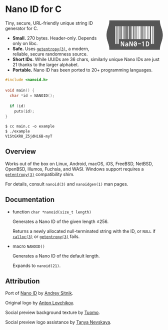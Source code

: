 # Nano ID for C

<img src="logo.svg" align="right" alt="Logo" width="180" height="94">

Tiny, secure, URL-friendly unique string ID generator for C.

- **Small.** 270 bytes. Header-only. Depends only on libc.
- **Safe.** Uses [`getentropy(3)`][], a modern, reliable, secure randomness source.
- **Short IDs.** While UUIDs are 36 chars, similarly unique Nano IDs are just 21 thanks to the larger alphabet.
- **Portable.** Nano ID has been ported to 20+ programming languages.

```c
#include <nanoid.h>

void main() {
  char *id = NANOID();

  if (id)
    puts(id);
}
```

```
$ cc main.c -o example
$ ./example
V1StGXR8_Z5jdHi6B-myT
```

## Overview

Works out of the box on Linux, Android, macOS, iOS, FreeBSD, NetBSD, OpenBSD,
Illumos, Fuchsia, and WASI. Windows support requires a [`getentropy(3)`][]
compatibility shim.

For details, consult `nanoid(3)` and `nanoidgen(1)` man pages.

## Documentation

- function `char *nanoid(size_t length)`
  
  Generates a Nano ID of the given length ≤256.

  Returns a newly allocated null-terminated string with the ID, or `NULL` if
  [`calloc(3)`][] or [`getentropy(3)`][] fails.

- macro `NANOID()`

  Generates a Nano ID of the default length.

  Expands to `nanoid(21)`.

[`calloc(3)`]: https://man7.org/linux/man-pages/man3/calloc.3.html
[`getentropy(3)`]: https://man7.org/linux/man-pages/man3/getentropy.3.html

## Attribution

Port of [Nano ID](https://github.com/ai/nanoid) by [Andrey Sitnik](https://sitnik.ru).

Original logo by [Anton Lovchikov](https://github.com/antiflasher).

Social preview background texture by [Tuomo](https://x.com/tuomodesign).

Social preview logo assistance by [Tanya Nevskaya](https://github.com/unparalloser).
